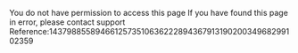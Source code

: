 You do not have permission to access this page If you have found this page in error, please contact support Reference:143798855894661257351063622289436791319020034968299102359